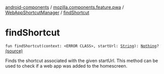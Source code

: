 [android-components](../../index.md) / [mozilla.components.feature.pwa](../index.md) / [WebAppShortcutManager](index.md) / [findShortcut](./find-shortcut.md)

# findShortcut

`fun findShortcut(context: <ERROR CLASS>, startUrl: `[`String`](https://kotlinlang.org/api/latest/jvm/stdlib/kotlin/-string/index.html)`): `[`Nothing`](https://kotlinlang.org/api/latest/jvm/stdlib/kotlin/-nothing/index.html)`?` [(source)](https://github.com/mozilla-mobile/android-components/blob/master/components/feature/pwa/src/main/java/mozilla/components/feature/pwa/WebAppShortcutManager.kt#L193)

Finds the shortcut associated with the given startUrl.
This method can be used to check if a web app was added to the homescreen.

